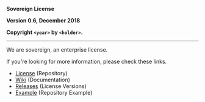 **Sovereign License**

**Version 0.6, December 2018**

**Copyright `<year>` by `<holder>`.**

---

We are sovereign, an enterprise license.

If you're looking for more information, please check these links.

* [License](https://github.com/For-The-Users/Sovereign/LICENSE) (Repository)
* [Wiki](https://github.com/For-The-Users/Sovereign/wiki) (Documentation)
* [Releases](https://github.com/For-The-Users/Sovereign/releases) (License Versions)
* [Example](https://github.com/For-The-Users/imp-sovereign) (Repository Example)
